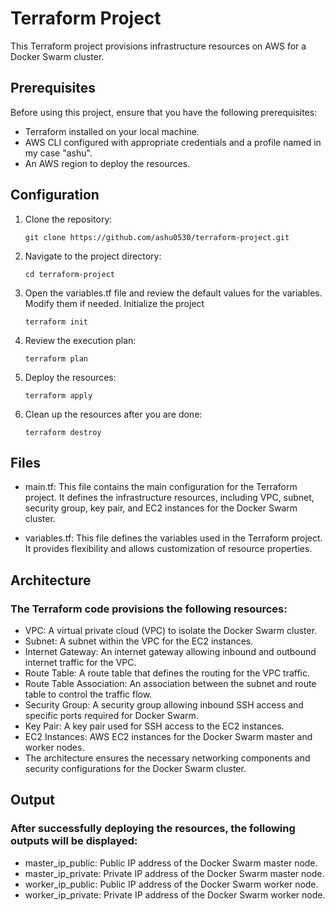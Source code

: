 # Terraform Project

This Terraform project provisions infrastructure resources on AWS for a Docker Swarm cluster.

## Prerequisites

Before using this project, ensure that you have the following prerequisites:

- Terraform installed on your local machine.
- AWS CLI configured with appropriate credentials and a profile named in my case "ashu".
- An AWS region to deploy the resources.

## Configuration

1. Clone the repository:

   ```shell
   git clone https://github.com/ashu0530/terraform-project.git

2. Navigate to the project directory:

   ```shell
   cd terraform-project

3. Open the variables.tf file and review the default values for the variables. Modify them if needed. Initialize the project

   ```shell
   terraform init

4. Review the execution plan:

   ```shell
   terraform plan

5. Deploy the resources:

   ```shell
   terraform apply

6. Clean up the resources after you are done:

   ```shell
   terraform destroy

## Files
- main.tf: This file contains the main configuration for the Terraform project. It defines the infrastructure resources, including VPC, subnet, security group, key pair, and EC2 instances for the Docker Swarm cluster.

- variables.tf: This file defines the variables used in the Terraform project. It provides flexibility and allows customization of resource properties.

## Architecture
### The Terraform code provisions the following resources:

- VPC: A virtual private cloud (VPC) to isolate the Docker Swarm cluster.
- Subnet: A subnet within the VPC for the EC2 instances.
- Internet Gateway: An internet gateway allowing inbound and outbound internet traffic for the VPC.
- Route Table: A route table that defines the routing for the VPC traffic.
- Route Table Association: An association between the subnet and route table to control the traffic flow.
- Security Group: A security group allowing inbound SSH access and specific ports required for Docker Swarm.
- Key Pair: A key pair used for SSH access to the EC2 instances.
- EC2 Instances: AWS EC2 instances for the Docker Swarm master and worker nodes.
- The architecture ensures the necessary networking components and security configurations for the Docker Swarm cluster.

## Output
### After successfully deploying the resources, the following outputs will be displayed:

- master_ip_public: Public IP address of the Docker Swarm master node.
- master_ip_private: Private IP address of the Docker Swarm master node.
- worker_ip_public: Public IP address of the Docker Swarm worker node.
- worker_ip_private: Private IP address of the Docker Swarm worker node.
   
   


   
   
   

